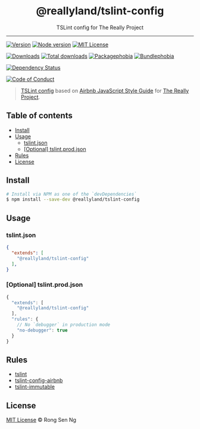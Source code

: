<div align="center" style="text-align: center;">
  <h1 style="border-bottom: none;">@reallyland/tslint-config</h1>

  <p>TSLint config for The Really Project</p>
</div>

<hr />

[![Version][version-badge]][version-url]
[![Node version][node-version-badge]][node-version-url]
[![MIT License][mit-license-badge]][mit-license-url]

[![Downloads][downloads-badge]][downloads-url]
[![Total downloads][total-downloads-badge]][downloads-url]
[![Packagephobia][packagephobia-badge]][packagephobia-url]
[![Bundlephobia][bundlephobia-badge]][bundlephobia-url]

[![Dependency Status][daviddm-badge]][daviddm-url]

[![Code of Conduct][coc-badge]][coc-url]

> [TSLint config][tslint-config-url] based on [Airbnb JavaScript Style Guide][airbnb-javascript-style-guide-url] for [The Really Project][].

## Table of contents <!-- omit in toc -->

- [Install](#install)
- [Usage](#usage)
  - [tslint.json](#tslintjson)
  - [[Optional] tslint.prod.json](#optional-tslintprodjson)
- [Rules](#rules)
- [License](#license)

## Install

```sh
# Install via NPM as one of the `devDependencies`
$ npm install --save-dev @reallyland/tslint-config
```

## Usage

### tslint.json

```json
{
  "extends": [
    "@reallyland/tslint-config"
  ],
}
```

### [Optional] tslint.prod.json

```js
{
  "extends": [
    "@reallyland/tslint-config"
  ],
  "rules": {
    // No `debugger` in production mode
    "no-debugger": true
  }
}
```

## Rules

- [tslint][tslint-url]
- [tslint-config-airbnb][tslint-config-airbnb-url]
- [tslint-immutable][tslint-immutable-url]

## License

[MIT License](https://motss.mit-license.org) © Rong Sen Ng

<!-- References -->
[typescript-url]: https://github.com/Microsoft/TypeScript
[node-js-url]: https://nodejs.org
[npm-url]: https://www.npmjs.com
[node-releases-url]: https://nodejs.org/en/download/releases
[tslint-config-url]: https://palantir.github.io/tslint/usage/tslint-json
[airbnb-javascript-style-guide-url]: https://github.com/airbnb/javascript
[tslint-url]: https://github.com/palantir/tslint
[tslint-config-airbnb-url]: https://github.com/progre/tslint-config-airbnb
[tslint-immutable-url]: https://github.com/jonaskello/tslint-immutable
[The Really Project]: https://github.com/reallyland

<!-- Badges -->
[version-badge]: https://flat.badgen.net/npm/v/@reallyland/tslint-config
[node-version-badge]: https://flat.badgen.net/npm/node/@reallyland/tslint-config
[mit-license-badge]: https://flat.badgen.net/npm/license/@reallyland/tslint-config

[downloads-badge]: https://flat.badgen.net/npm/dm/@reallyland/tslint-config
[total-downloads-badge]: https://flat.badgen.net/npm/dt/@reallyland/tslint-config?label=total%20downloads
[packagephobia-badge]: https://flat.badgen.net/packagephobia/install/@reallyland/tslint-config
[bundlephobia-badge]: https://flat.badgen.net/bundlephobia/minzip/@reallyland/tslint-config

[daviddm-badge]: https://flat.badgen.net/david/dep/reallyland/tslint-config

[coc-badge]: https://flat.badgen.net/badge/code%20of/conduct/pink

<!-- Links -->
[version-url]: https://www.npmjs.com/package/@reallyland/tslint-config
[node-version-url]: https://nodejs.org/en/download
[mit-license-url]: https://github.com/reallyland/tslint-config/blob/master/license

[downloads-url]: https://www.npmtrends.com/@reallyland/tslint-config
[packagephobia-url]: https://packagephobia.now.sh/result?p=%40reallyland%2Ftslint-config
[bundlephobia-url]: https://bundlephobia.com/result?p=@reallyland/tslint-config

[daviddm-url]: https://david-dm.org/reallyland/tslint-config

[coc-url]: https://github.com/reallyland/tslint-config/blob/master/code-of-conduct.md
